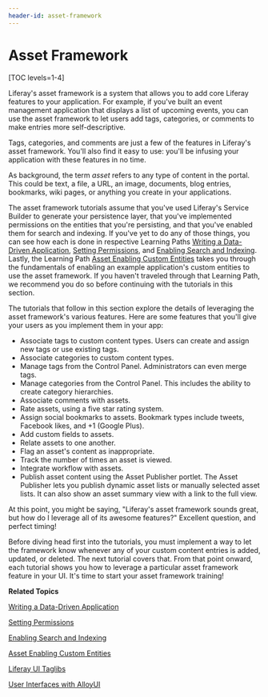 ```yaml
---
header-id: asset-framework
---
```


# Asset Framework

[TOC levels=1-4]

Liferay's asset framework is a system that allows you to add core Liferay 
features to your application. For example, if you've built an event management
application that displays a list of upcoming events, you can use the asset
framework to let users add tags, categories, or comments to make entries more
self-descriptive. 

Tags, categories, and comments are just a few of the features in Liferay's
asset framework. You'll also find it easy to use: you'll be infusing your
application with these features in no time. 

As background, the term *asset* refers to any type of content in the portal.
This could be text, a file, a URL, an image, documents, blog entries, bookmarks,
wiki pages, or anything you create in your applications. 

The asset framework tutorials assume that you've used Liferay's Service Builder
to generate your persistence layer, that you've implemented permissions on the
entities that you're persisting, and that you've enabled them for search and
indexing. If you've yet to do any of those things, you can see how each is done
in respective Learning Paths
[Writing a Data-Driven Application](/docs/6-2/tutorials/-/knowledge_base/t/writing-a-data-driven-application),
[Setting Permissions](/docs/6-2/tutorials/-/knowledge_base/t/setting-permissions),
and
[Enabling Search and Indexing](/docs/6-2/tutorials/-/knowledge_base/t/enabling-search-and-indexing). 
Lastly, the Learning Path
[Asset Enabling Custom Entities](/docs/6-2/tutorials/-/knowledge_base/t/asset-enabling-custom-entities)
takes you through the fundamentals of enabling an example application's custom
entities to use the asset framework. If you haven't traveled through that
Learning Path, we recommend you do so before continuing with the tutorials in
this section.

The tutorials that follow in this section explore the details of leveraging the
asset framework's various features. Here are some features that you'll give your
users as you implement them in your app: 

-   Associate tags to custom content types. Users can create and assign new
    tags or use existing tags. 
-   Associate categories to custom content types. 
-   Manage tags from the Control Panel. Administrators can even merge tags. 
-   Manage categories from the Control Panel. This includes the ability to
    create category hierarchies. 
-   Associate comments with assets. 
-   Rate assets, using a five star rating system. 
-   Assign social bookmarks to assets. Bookmark types include tweets, Facebook
    likes, and +1 (Google Plus). 
-   Add custom fields to assets. 
-   Relate assets to one another. 
-   Flag an asset's content as inappropriate. 
-   Track the number of times an asset is viewed. 
-   Integrate workflow with assets. 
-   Publish asset content using the Asset Publisher portlet. The Asset Publisher
    lets you publish dynamic asset lists or manually selected asset lists. It
    can also show an asset summary view with a link to the full view. 

At this point, you might be saying, "Liferay's asset framework sounds great, but
how do I leverage all of its awesome features?" Excellent question, and perfect
timing! 

Before diving head first into the tutorials, you must implement a way to let the
framework know whenever any of your custom content entries is added, updated, or
deleted. The next tutorial covers that. From that point onward, each tutorial
shows you how to leverage a particular asset framework feature in your UI.
It's time to start your asset framework training!

**Related Topics**

[Writing a Data-Driven Application](/docs/6-2/tutorials/-/knowledge_base/t/writing-a-data-driven-application)

[Setting Permissions](/docs/6-2/tutorials/-/knowledge_base/t/setting-permissions)

[Enabling Search and Indexing](/docs/6-2/tutorials/-/knowledge_base/t/enabling-search-and-indexing)

[Asset Enabling Custom Entities](/docs/6-2/tutorials/-/knowledge_base/t/asset-enabling-custom-entities)

[Liferay UI Taglibs](/docs/6-2/tutorials/-/knowledge_base/t/liferay-ui-taglibs)

[User Interfaces with AlloyUI](/docs/6-2/tutorials/-/knowledge_base/t/alloyui)
